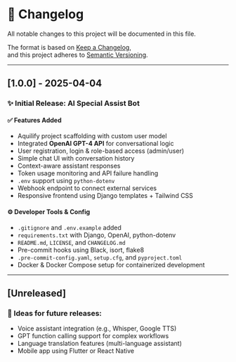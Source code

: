 # 📜 Changelog

All notable changes to this project will be documented in this file.

The format is based on [Keep a Changelog](https://keepachangelog.com/en/1.0.0/),  
and this project adheres to [Semantic Versioning](https://semver.org/spec/v2.0.0.html).

---

## [1.0.0] - 2025-04-04  
### ✨ Initial Release: AI Special Assist Bot

#### ✅ Features Added
- Aquilify project scaffolding with custom user model
- Integrated **OpenAI GPT-4 API** for conversational logic
- User registration, login & role-based access (admin/user)
- Simple chat UI with conversation history
- Context-aware assistant responses
- Token usage monitoring and API failure handling
- `.env` support using `python-dotenv`
- Webhook endpoint to connect external services
- Responsive frontend using Django templates + Tailwind CSS

#### ⚙️ Developer Tools & Config
- `.gitignore` and `.env.example` added
- `requirements.txt` with Django, OpenAI, python-dotenv
- `README.md`, `LICENSE`, and `CHANGELOG.md`
- Pre-commit hooks using Black, isort, flake8
- `.pre-commit-config.yaml`, `setup.cfg`, and `pyproject.toml`
- Docker & Docker Compose setup for containerized development

---

## [Unreleased]
### 🔬 Ideas for future releases:
- Voice assistant integration (e.g., Whisper, Google TTS)
- GPT function calling support for complex workflows
- Language translation features (multi-language assistant)
- Mobile app using Flutter or React Native

